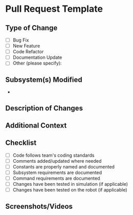 # Pull Request Template

## Type of Change
<!-- Please check the one(s) that apply: -->
- [ ] Bug Fix
- [ ] New Feature
- [ ] Code Refactor
- [ ] Documentation Update
- [ ] Other (please specify):

## Subsystem(s) Modified
<!-- List all robot subsystems that are affected by this change -->
-

## Description of Changes
<!-- Provide a clear and concise description of the changes made -->

## Additional Context
<!-- Add any other context about the changes here -->

## Checklist

- [ ] Code follows team's coding standards
- [ ] Comments added/updated where needed
- [ ] Constants are properly named and documented
- [ ] Subsystem requirements are documented
- [ ] Command requirements are documented
- [ ] Changes have been tested in simulation (if applicable)
- [ ] Changes have been tested on the robot (if applicable)

## Screenshots/Videos
<!-- If applicable, add screenshots or videos to help explain your changes -->
